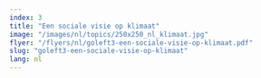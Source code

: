 ```yaml
---
index: 3
title: "Een sociale visie op klimaat"
image: "/images/nl/topics/250x250_nl_klimaat.jpg"
flyer: "/flyers/nl/goleft3-een-sociale-visie-op-klimaat.pdf"
slug: "goleft3-een-sociale-visie-op-klimaat"
lang: nl
---
```

